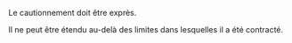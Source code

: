 Le cautionnement doit être exprès.

Il ne peut être étendu au-delà des limites dans lesquelles il a été contracté.
